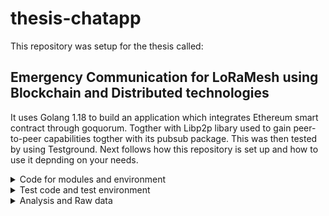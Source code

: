 # **thesis-chatapp**

This repository was setup for the thesis called:
## Emergency Communication for LoRaMesh using Blockchain and Distributed technologies

It uses Golang 1.18 to build an application which integrates Ethereum smart contract through goquorum.
Togther with Libp2p libary used to gain peer-to-peer capabilities togther with its pubsub package.
This was then tested by using Testground.
Next follows how this repository is set up and how to use it depnding on your needs.

<details><summary>Code for modules and environment</summary>
<p>

## **Code for modules and environment set up**

This document with golang code that can be used for testing for executing a live chat app in the:

https://github.com/luxfeerre/thesis-chatapp/tree/main/chatapp

With a README file which contains instructions on how to set up an environment for the application.

</p>
</details>

<details><summary>Test code and test environment</summary>
<p>

## **Test code and setup for test environment**

The main test code can be found under:

https://github.com/luxfeerre/thesis-chatapp/tree/main/testchat

With a README file which contains instructions on how to set up the test environment.

</p>
</details>

<details><summary>Analysis and Raw data</summary>
<p>

## **Raw data from tests and analysis code**

The raw data generated from the test and the code used to analyze it can be found under :

https://github.com/luxfeerre/thesis-chatapp/tree/main/analysis

</p>
</details>
